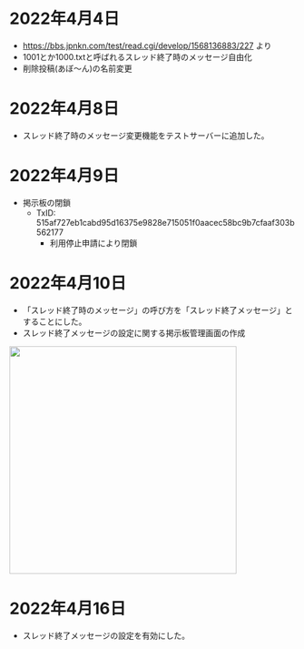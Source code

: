 # 2022年4月4日

- https://bbs.jpnkn.com/test/read.cgi/develop/1568136883/227 より
- 1001とか1000.txtと呼ばれるスレッド終了時のメッセージ自由化
- 削除投稿(あぼ～ん)の名前変更

# 2022年4月8日

- スレッド終了時のメッセージ変更機能をテストサーバーに追加した。

# 2022年4月9日

- 掲示板の閉鎖
  - TxID: 515af727eb1cabd95d16375e9828e715051f0aacec58bc9b7cfaaf303b562177
    - 利用停止申請により閉鎖

# 2022年4月10日

- 「スレッド終了時のメッセージ」の呼び方を「スレッド終了メッセージ」とすることにした。
- スレッド終了メッセージの設定に関する掲示板管理画面の作成

<img src="https://t1.jpnkn.com/wp-content/uploads/2022/04/10225941/bbs.jpnkn_.com_thread_admin_setting-.png" width="400">

# 2022年4月16日

- スレッド終了メッセージの設定を有効にした。
